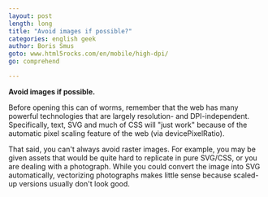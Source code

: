 ```yaml
---
layout: post
length: long
title: "Avoid images if possible?"
categories: english geek
author: Boris Smus
goto: www.html5rocks.com/en/mobile/high-dpi/
go: comprehend

---
```


**Avoid images if possible.**

Before opening this can of worms, remember that the web has many powerful technologies that are largely resolution- and DPI-independent. <!-- more --> Specifically, text, SVG and much of CSS will "just work" because of the automatic pixel scaling feature of the web (via devicePixelRatio).

That said, you can't always avoid raster images. For example, you may be given assets that would be quite hard to replicate in pure SVG/CSS, or you are dealing with a photograph. While you could convert the image into SVG automatically, vectorizing photographs makes little sense because scaled-up versions usually don't look good.
